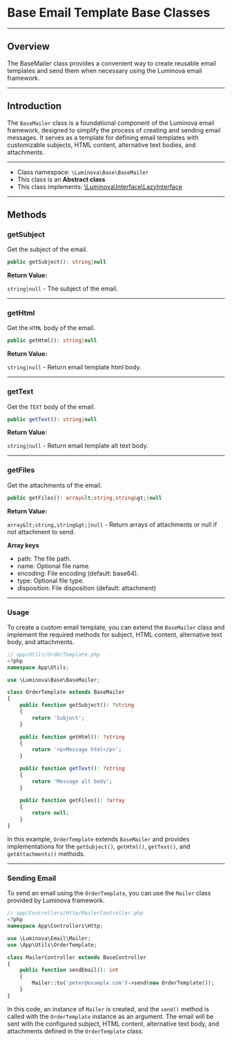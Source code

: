 # Base Email Template Base Classes

***

## Overview

The BaseMailer class provides a convenient way to create reusable email templates and send them when necessary using the Luminova email framework.

***

## Introduction

The `BaseMailer` class is a foundational component of the Luminova email framework, designed to simplify the process of creating and sending email messages. 
It serves as a template for defining email templates with customizable subjects, HTML content, alternative text bodies, and attachments.

***

* Class namespace: `\Luminova\Base\BaseMailer`
* This class is an **Abstract class**
* This class implements: [\Luminova\Interface\LazyInterface](/interface/classes.md#lazyinterface)

***

## Methods

### getSubject

Get the subject of the email.

```php
public getSubject(): string|null
```

**Return Value:**

`string|null` - The subject of the email.

***

### getHtml

Get the `HTML` body of the email.

```php
public getHtml(): string|null
```

**Return Value:**

`string|null` - Return email template html body.

***

### getText

Get the `TEXT` body of the email.

```php
public getText(): string|null
```

**Return Value:**

`string|null` - Return email template alt text body.

***

### getFiles

Get the attachments of the email.

```php
public getFiles(): array&lt;string,string&gt;|null
```

**Return Value:**

`array&lt;string,string&gt;|null` - Return arrays of attachments or null if not attachment to send.

**Array keys**

- path: The file path.
- name: Optional file name.
- encoding: File encoding (default: base64).
- type: Optional file type.
- disposition: File disposition (default: attachment)

***
### Usage

To create a custom email template, you can extend the `BaseMailer` class and implement the required methods for subject, HTML content, alternative text body, and attachments.

```php
// app/Utils/OrderTemplate.php
<?php
namespace App\Utils;

use \Luminova\Base\BaseMailer;

class OrderTemplate extends BaseMailer
{
    public function getSubject(): ?string 
    {
        return 'Subject';
    }

    public function getHtml(): ?string 
    {
        return '<p>Message html</p>';
    }

    public function getText(): ?string
    {
        return 'Message alt body';
    }

    public function getFiles(): ?array
    {
        return null;
    }
}
```

In this example, `OrderTemplate` extends `BaseMailer` and provides implementations for the `getSubject()`, `getHtml()`, `getText()`, and `getAttachments()` methods.

***
### Sending Email

To send an email using the `OrderTemplate`, you can use the `Mailer` class provided by Luminova framework.

```php
// app/Controllers/Http/MailerController.php
<?php
namespace App\Controllers\Http;

use \Luminova\Email\Mailer;
use \App\Utils\OrderTemplate;

class MailerController extends BaseController
{
    public function sendEmail(): int
    {
        Mailer::to('peter@example.com')->send(new OrderTemplate());
    }
}
```

In this code, an instance of `Mailer` is created, and the `send()` method is called with the `OrderTemplate` instance as an argument. 
The email will be sent with the configured subject, HTML content, alternative text body, and attachments defined in the `OrderTemplate` class.